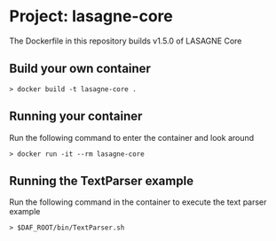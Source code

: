 # Project: lasagne-core

The Dockerfile in this repository builds v1.5.0 of LASAGNE Core 

## Build your own container

```
> docker build -t lasagne-core .
```

## Running your container

Run the following command to enter the container and look around

```
> docker run -it --rm lasagne-core
```

## Running the TextParser example

Run the following command in the container to execute the text parser example

```
> $DAF_ROOT/bin/TextParser.sh
```

